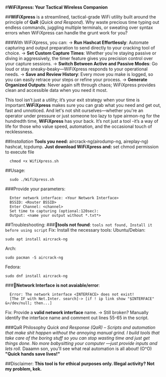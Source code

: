 #**WiFiXpress: Your Tactical Wireless Companion**

##**WiFiXpress** is a streamlined, tactical-grade WiFi utility built around the principle of **QaR** (*Quick and Respond*). Why waste precious time typing out endless commands, juggling multiple terminals, or sweating over syntax errors when WiFiXpress can handle the grunt work for you?

###With WiFiXpress, you can:
  -> **Run Hashcat Effortlessly**: Automate capturing and output preparation to send directly to your cracking tool of choice.
  -> **Set Custom Capture Times**: Whether you're staying passive or diving in aggressively, the timer feature gives you precision control over your capture sessions.
  -> **Switch Between Active and Passive Modes**: Go loud or stay sneaky-beaky—WiFiXpress responds to your operational needs.
  -> **Save and Review History**: Every move you make is logged, so you can easily retrace your steps or refine your process.
  -> **Generate Organized Outputs**: Never again sift through chaos; WiFiXpress provides clean and accessible data when you need it most.

This tool isn’t just a utility; it’s your exit strategy when your time is important.**WiFiXpress** makes sure you can grab what you need and get out, fast and unnoticed.
And let's not shit ourselves—whether you're an operator under pressure or just someone too lazy to type airmon-ng for the hundredth time, **WiFiXpress** has your back. It’s not just a tool 
-it’s a way of life for those who value speed, automation, and the occasional touch of recklessness.

##*Installation*
**Tools you need:** aircrack-ng(airodump-ng, aireplay-ng) hashcat, tcpdump.
**Just download WiFiXpress and:**
set chmod permission to execute file
```
  chmod +x WifiXpress.sh
```
##Usage: 
```
  sudo ./WifiXpress.sh
```
###Provide your parameters: 
```
  Enter network interface: <Your Network Interface>
  BSSID: <Router BSSID>
  Enter Channel: <channel>
  Set time to capturing (optional:120sec):
  Output: <name your output without *.txt*>
```

##Troubleshooting: 
###🔴**tools not found**: 
```tools not found, Install it before using script```
Fix: Install the necessary tools:
Ubuntu/Debian:
```
sudo apt install aircrack-ng
```
Arch:
```
sudo pacman -S aircrack-ng
```
Fedora:
```
sudo dnf install aircrack-ng
```
###🔴**Network Interface is not avaiable/error**:
```
  Error: The network interface <INTERFACE> does not exist!
  [The IF with Net.Inter. search]-> [if ! ip link show "$INTERFACE" &>/dev/null; then...]
```
Fix: Provide a **valid network interface** name.
-> Still broken? Manually identify the interface name and comment out lines 55-65 in the script.

###QaR Philosophy
*Quick and Response (QaR) – Scripts and automation that make shit happen without the annoying manual grind. I build tools that take care of the boring stuff so you can stop wasting time and just get things done. No more babysitting your computer —just provide inputs and lets roll.*
Daaamn son, you'll see what real automation is all about! (O^O)
**"Quick hands save lives!"**

##Disclaimer: 
**This tool is for ethical purposes only. Illegal activity? Not my problem, kek.**
